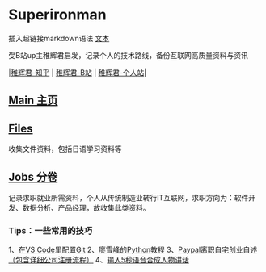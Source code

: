 # Superironman
插入超链接markdown语法 [文本]( url )

受B站up主稚辉君启发，记录个人的技术路线，备份互联网高质量资料与资讯

|[稚辉君-知乎](https://www.zhihu.com/people/zhi-hui-64-54) | [稚辉君-B站](https://space.bilibili.com/20259914) | [稚辉君-个人站](http://www.pengzhihui.xyz/)|

## [Main 主页](https://github.com/Shadows1997/Superironman) 

## [Files](https://github.com/Shadows1997/Superironman/tree/main/Files)
收集文件资料，包括日语学习资料等

## [Jobs 分卷](https://github.com/Shadows1997/Superironman/tree/main/Jobs)
记录求职就业所需资料，个人从传统制造业转行IT互联网，求职方向为：软件开发、数据分析、产品经理，故收集此类资料。

### Tips：一些常用的技巧
1、[在VS Code里配置Git](https://zhuanlan.zhihu.com/p/31417255)
2、[廖雪峰的Python教程](https://www.liaoxuefeng.com/wiki/1016959663602400/1017063413904832)
3、[Paypal离职自宅创业自述（包含详细公司注册流程）](https://blog.guyskk.com/about)
4、[输入5秒语音合成人物讲话](https://github.com/babysor/MockingBird)